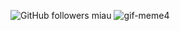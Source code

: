 

<!--
### Hi there 👋
**josedoce/josedoce** is a ✨ _special_ ✨ repository because its `README.md` (this file) appears on your GitHub profile.

Here are some ideas to get you started:

- 🔭 I’m currently working on ...
- 🌱 I’m currently learning ...
- 👯 I’m looking to collaborate on ...
- 🤔 I’m looking for help with ...
- 💬 Ask me about ...
- 📫 How to reach me: ...
- 😄 Pronouns: ...
- ⚡ Fun fact: ...
-->
![GitHub followers   miau](https://img.shields.io/github/followers/josedoce?style=social)
![gif-meme4](https://user-images.githubusercontent.com/66434808/111089906-8573e980-850c-11eb-9ccc-82d888d17057.gif)
